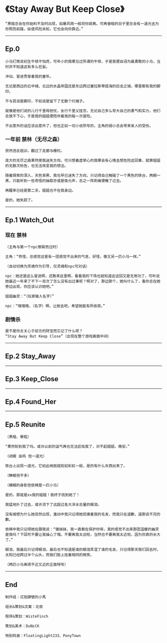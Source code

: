 # 《Stay Away But Keep Close》

```
“黑暗总会在你始料不及时出现，如暴风雨一般将你疏离。可再昏暗的日子里总会有一道光去为你照亮前路，纵使风险未知，它也会向你靠近。”
```

***

## Ep.0

```
小马们常说初生牛犊不怕虎，可年小的我哪见过所谓的牛犊，于是我便自诩为最勇敢的小马，当时并不知道这有多么狂妄。

冲动、冒进贯穿着我的童年。

无论是西边的云中城、北边的水晶帝国还是东边跨过塞拉斯蒂娅海的巨龙之城，哪里都有我的脚印。

不与其说是脚印，不如说是留下了无数个烂摊子。

就像是他们说的儿行千里母担忧，女行千里父挂念，无论自己多么夸大自己的勇气和实力，他们总放不下心，于是我的姐姐便陪伴着我的每一次冒险。

不出意外的话应该出意外了，但也正如一切小说所写的，主角的弱小总会带来亲人的受伤。
```

### 一年前 禁林（无尽之森）

```
贸然违反祖训，翻过了走廊与栅栏。

庞大的无尽之森果然使我迷失方向，可只想着虚荣心的我哪会有心情去想危险这回事，就算姐姐的无数次劝告，也无法改变我的想法。

随着探索的深入，天色渐黑，我也早已迷失了方向，只记得自己触碰了一个黑色的铁台，两眼一黑，只能听到一些奇怪的抽取亦或是吸允声，总之一阵刺痛便睡了过去。

再醒来已经是第二天，姐姐也不在我身边。

是的，她失踪了。

```

***

## Ep.1 Watch_Out

### 现在 禁林

```
（主角与第一个npc擦肩而过时）

主角：“奇怪，总感觉这里有一团感觉不出来的气息，好怪，像又另一匹小马一样。”

（自动切换为灵魂作为引导，仅灵魂和npc可对话）

npc：她还是这么冒进啊，还敢来这里啊，看看我的下场也就知道这这回又是无用功了，可听说她最近一年来了不下一百次了怎么没有出过事呢？啊对了，那边那个，她叫什么了，看你总在她旁边出现，你应该认识她吧。”

姐姐幽灵：“（玩家输入名字）”

npc：“哦哦哦，（名字）啊，让她去吧，希望她能有所收获。”
```

### 剧情杀

```
是不是你太关心于前方的财宝而忘记了什么呢？
“Stay Away But Keep Close”（出现在整个游戏画面中间）
```

***

## Ep.2 Stay_Away

***

## Ep.3 Keep_Close

***

## Ep.4 Found_Her

***

## Ep.5 Reunite

```
（黑暗、晕眩）

“果然轮到我了吗。或许以前的运气再也无法庇佑我了，对不起姐姐，晚安。”

（闭眼 虫鸣 但一道光）

铁台上出现一道光，它如此绚丽就宛如彩虹一般，是的有什么东西出来了。

（睁眼但不多）

（模糊的身影但依稀是一匹小马）

是的，那就是xx我的姐姐！我终于找到她了！

我猛地扑了过去，或许流下了远超过各大洋水总量的眼泪。

没有细想为什么她突然出现，激动中我只记得她抚摸着我的毛发，而我只在道歉，道那说不完的歉。

依稀中我只记得她在跟我说：“傻妹妹，我一直都在保护你呀，真的感觉不出来那团温暖的幽灵是我吗？下回可不要让我操心了哦。不要离我太远啦，当然也不要离我太近啦，因为你真的长大了。”

眼泪，我最后只记得眼泪，最后也不知道是谁的眼泪弄湿了谁的毛发，只记得那天我们回去时，太阳已经跨过半个山头，而我们脸上挂着相同的微笑。

（两匹小马离得不近又近的正面特写）

```

***

## End

```
制作组：弎拾肆號的小馬

组长&策划&文案：北依

程序&策划：WisteFinch

策划&美术：DuNεCK

特别鸣谢：FloatingLight233、PonyTown

```